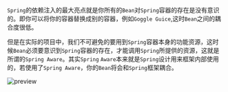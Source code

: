 

`Spring`的依赖注入的最大亮点就是你所有的`Bean`对`Spring`容器的存在是没有意识的。即你可以将你的容器替换成别的容器，例如`Goggle Guice`,这时`Bean`之间的耦合度很低。

但是在实际的项目中，我们不可避免的要用到`Spring`容器本身的功能资源，这时候`Bean`必须要意识到`Spring`容器的存在，才能调用`Spring`所提供的资源，这就是所谓的`Spring Aware`。其实`Spring` `Aware`本来就是`Spring`设计用来框架内部使用的，若使用了`Spring Aware`，你的`Bean`将会和`Spring`框架耦合。

![preview](https://pic2.zhimg.com/v2-e4fa050899e7207e7b13f2f911779781_r.jpg)

